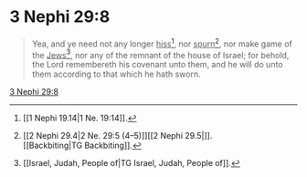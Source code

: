 # 3 Nephi 29:8

> Yea, and ye need not any longer <u>hiss</u>[^a], nor <u>spurn</u>[^b], nor make game of the <u>Jews</u>[^c], nor any of the remnant of the house of Israel; for behold, the Lord remembereth his covenant unto them, and he will do unto them according to that which he hath sworn.

[3 Nephi 29:8](https://www.churchofjesuschrist.org/study/scriptures/bofm/3-ne/29?lang=eng&id=p8#p8)


[^a]: [[1 Nephi 19.14|1 Ne. 19:14]].  
[^b]: [[2 Nephi 29.4|2 Ne. 29:5 (4–5)]][[2 Nephi 29.5|]]. [[Backbiting|TG Backbiting]].  
[^c]: [[Israel, Judah, People of|TG Israel, Judah, People of]].  
